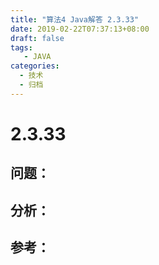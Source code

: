 ```yaml
---
title: "算法4 Java解答 2.3.33"
date: 2019-02-22T07:37:13+08:00
draft: false
tags:
   - JAVA
categories:
  - 技术
  - 归档
---
```



# 2.3.33

## 问题：


## 分析：


## 参考：


